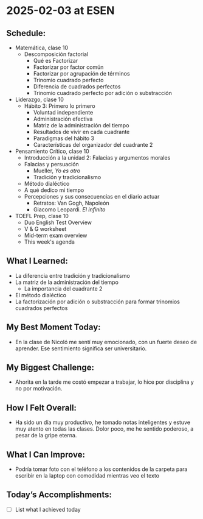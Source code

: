 # 2025-02-03 at ESEN

## Schedule:
- Matemática, clase 10
	-  Descomposición factorial
		- Qué es Factorizar
		- Factorizar por factor común
		- Factorizar por agrupación de términos
		- Trinomio cuadrado perfecto
		- Diferencia de cuadrados perfectos
		- Trinomio cuadrado perfecto por adición o substracción
- Liderazgo, clase 10
	- Hábito 3: Primero lo primero
		- Voluntad independiente
		- Administración efectiva
		- Matriz de la administración del tiempo
		- Resultados de vivir en cada cuadrante
		- Paradigmas del hábito 3
		- Características del organizador del cuadrante 2
- Pensamiento Crítico, clase 10
	- Introducción a la unidad 2: Falacias y argumentos morales
	- Falacias y persuación
		- Mueller, *Yo es otro*
		- Tradición y tradicionalismo
	- Método dialéctico
	- A qué dedico mi tiempo
	- Percepciones y sus consecuencias en el diario actuar
		- Retratos: Van Gogh, Napoleón
		- Giacomo Leopardi. *El infinito*
- TOEFL Prep, clase 10
	- Duo English Test Overview
	- V & G worksheet
	- Mid-term exam overview
	- This week's agenda
## What I Learned:
- La diferencia entre tradición y tradicionalismo
- La matriz de la administración del tiempo
	- La importancia del cuadrante 2
- El método dialéctico
- La factorización por adición o substracción para formar trinomios cuadrados perfectos
## My Best Moment Today:
- En la clase de Nicoló me sentí muy emocionado, con un fuerte deseo de aprender. Ese sentimiento significa ser universitario.

## My Biggest Challenge:
- Ahorita en la tarde me costó empezar a trabajar, lo hice por disciplina y no por motivación.

## How I Felt Overall:
- Ha sido un día muy productivo, he tomado notas inteligentes y estuve muy atento en todas las clases. Dolor poco, me he sentido poderoso, a pesar de la gripe eterna.

## What I Can Improve:
- Podría tomar foto con el teléfono a los contenidos de la carpeta para escribir en la laptop con comodidad mientras veo el texto

## Today’s Accomplishments:
- [ ] List what I achieved today

